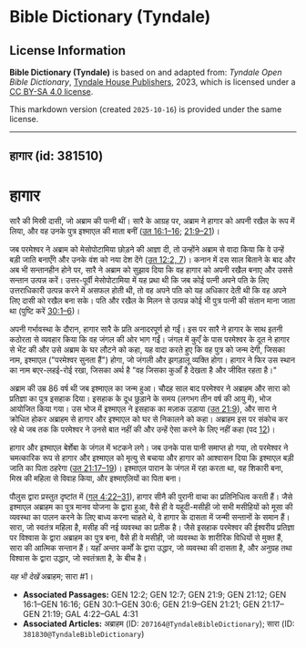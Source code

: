 # Bible Dictionary (Tyndale)

## License Information

**Bible Dictionary (Tyndale)** is based on and adapted from: _Tyndale Open Bible Dictionary_, [Tyndale House Publishers](https://tyndaleopenresources.com/), 2023, which is licensed under a [CC BY-SA 4.0 license](https://creativecommons.org/licenses/by-sa/4.0/legalcode.en).

This markdown version (created `2025-10-16`) is provided under the same license.



--------------------------------

## हागार (id: 381510)

हागार
=====

सारै की मिस्री दासी, जो अब्राम की पत्नी थीं। सारै के आग्रह पर, अब्राम ने हागार को अपनी रखैल के रूप में लिया, और वह उनके पुत्र इश्माएल की माता बनीं ([उत 16:1–16](https://ref.ly/Gen16:1-Gen16:16); [21:9–21](https://ref.ly/Gen21:9-Gen21:21))।

जब परमेश्वर ने अब्राम को मेसोपोटामिया छोड़ने की आज्ञा दी, तो उन्होंने अब्राम से वादा किया कि वे उन्हें बड़ी जाति बनाएँगे और उनके वंश को नया देश देंगे ([उत 12:2, 7](https://ref.ly/Gen12:2,Gen12:7))। कनान में दस साल बिताने के बाद और अब भी सन्तानहीन होने पर, सारै ने अब्राम को सुझाव दिया कि वह हागार को अपनी रखैल बनाए और उससे सन्तान उत्पन्न करें। उत्तर\-पूर्वी मेसोपोटामिया में यह प्रथा थी कि जब कोई पत्नी अपने पति के लिए उत्तराधिकारी उत्पन्न करने में असफल होती थी, तो वह अपने पति को यह अधिकार देती थी कि वह अपने लिए दासी को रखैल बना सके। पति और रखैल के मिलन से उत्पन्न कोई भी पुत्र पत्नी की संतान माना जाता था (पुष्टि करें [30:1–6](https://ref.ly/Gen30:1-Gen30:6))। 

अपनी गर्भावस्था के दौरान, हागार सारै के प्रति अनादरपूर्ण हो गईं। इस पर सारै ने हागार के साथ इतनी कठोरता से व्यवहार किया कि वह जंगल की ओर भाग गईं। जंगल में कुएँ के पास परमेश्वर के दूत ने हागार से भेंट की और उसे अब्राम के घर लौटने को कहा, यह वादा करते हुए कि वह पुत्र को जन्म देगी, जिसका नाम, इश्माएल ("परमेश्वर सुनता हैं") होगा, जो जंगली और झगड़ालू व्यक्ति होगा। हागार ने फिर उस स्थान का नाम बएर\-लहई\-रोई रखा, जिसका अर्थ है "वह जिसका कुआँ है देखता है और जीवित रहता है।"

अब्राम की उम्र 86 वर्ष थी जब इश्माएल का जन्म हुआ। चौदह साल बाद परमेश्वर ने अब्राहम और सारा को प्रतिज्ञा का पुत्र इसहाक दिया। इसहाक के दूध छुड़ाने के समय (लगभग तीन वर्ष की आयु में), भोज आयोजित किया गया। उस भोज में इश्माएल ने इसहाक का मज़ाक उड़ाया ([उत 21:9](https://ref.ly/Gen21:9)), और सारा ने क्रोधित होकर अब्राहम से हागार और इश्माएल को घर से निकालने को कहा। अब्राहम इस पर संकोच कर रहे थे जब तक कि परमेश्वर ने उनसे बात नहीं की और उन्हें ऐसा करने के लिए नहीं कहा (पद [12](https://ref.ly/Gen21:12))।

हागार और इश्माएल बेर्शेबा के जंगल में भटकने लगे। जब उनके पास पानी समाप्त हो गया, तो परमेश्वर ने चमत्कारिक रूप से हागार और इश्माएल को मृत्यु से बचाया और हागार को आश्वासन दिया कि इश्माएल बड़ी जाति का पिता ठहरेगा ([उत 21:17–19](https://ref.ly/Gen21:17-Gen21:19))। इश्माएल पारान के जंगल में रहा करता था, वह शिकारी बना, मिस्र की महिला से विवाह किया, और इश्माएलियों का पिता बना।

पौलुस द्वारा प्रस्तुत दृष्टांत में ([गल 4:22–31](https://ref.ly/Gal4:22-Gal4:31)), हागार सीनै की पुरानी वाचा का प्रतिनिधित्व करती हैं। जैसे इश्माएल अब्राहम का पुत्र मानव योजना के द्वारा हुआ, वैसे ही वे यहूदी\-मसीही जो सभी मसीहियों को मूसा की व्यवस्था का पालन करने के लिए बाध्य करना चाहते थे, वे हागार के दासता में जन्मी सन्तानों के समान हैं। सारा, जो स्वतंत्र महिला है, मसीह की नई व्यवस्था का प्रतीक है। जैसे इसहाक परमेश्वर की ईश्वरीय प्रतिज्ञा पर विश्वास के द्वारा अब्राहम का पुत्र बना, वैसे ही वे मसीही, जो व्यवस्था के शारीरिक विधियों से मुक्त हैं, सारा की आत्मिक सन्तान हैं। यहाँ अन्तर कर्मों के द्वारा उद्धार, जो व्यवस्था की दासता है, और अनुग्रह तथा विश्वास के द्वारा उद्धार, जो स्वतंत्रता है, के बीच है।

*यह भी देखें* अब्राहम; सारा \#1।

* **Associated Passages:** GEN 12:2; GEN 12:7; GEN 21:9; GEN 21:12; GEN 16:1–GEN 16:16; GEN 30:1–GEN 30:6; GEN 21:9–GEN 21:21; GEN 21:17–GEN 21:19; GAL 4:22–GAL 4:31
* **Associated Articles:** अब्राहम (ID: `207164@TyndaleBibleDictionary`); सारा (ID: `381830@TyndaleBibleDictionary`)

